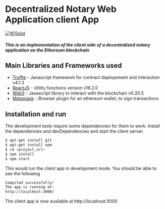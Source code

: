 # Decentralized Notary Web Application client App

[![N|Solid](https://image.spreadshirtmedia.net/image-server/v1/mp/designs/138535075,width=178,height=178/ethereum-logo.png)](https://nodesource.com/products/nsolid)

##### This is an implementation of the client side of a decentralized notary application on the Ethereum blockchain


## Main Libraries and Frameworks used
* [Truffle] - Javascript framework for contract deployement and interaction v4.1.3
* [ReactJS] - Utility functions version v16.2.0
* [Web3] - Javascript library to interact with the blockchain v0.20.5
* [Metamask] - Browser plugin for an ethereum wallet, to sign transactions

## Installation and run

The development tools require some dependencies for them to work.
Install the dependencies and devDependencies and start the client server.

```sh
$ apt-get install git
$ apt-get install npm
$ cd <project_url>
$ npm install
$ npm start
```
This would run the client app in development mode. You should be able to see the following 
```sh
Compiled successfully!
The app is running at:
http://localhost:3000/
```
The client app is now available at http://localhost:3000

   
   [Truffle]: <http://truffleframework.com/>
   [ReactJS]: <https://reactjs.org/>
   [Metamask]: <https://metamask.io/>
   [Web3]: <https://github.com/ethereum/web3.js/>
